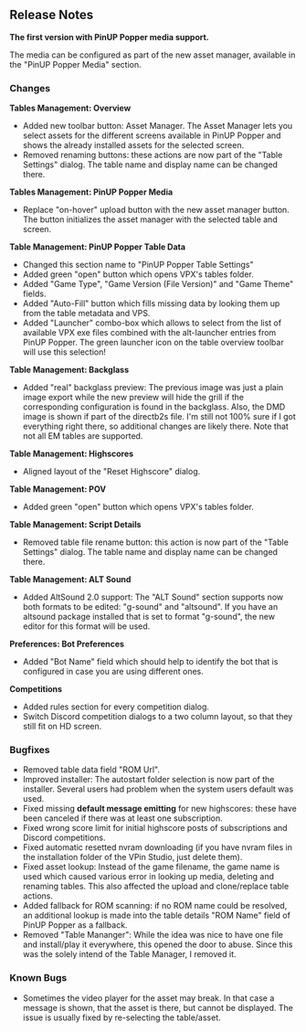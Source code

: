 ## Release Notes

**The first version with PinUP Popper media support.**

The media can be configured as part of the new asset manager, available in the "PinUP Popper Media" section.

### Changes

**Tables Management: Overview**

- Added new toolbar button: Asset Manager. The Asset Manager lets you select assets for the different screens available in PinUP Popper and shows the already installed assets for the selected screen.
- Removed renaming buttons: these actions are now part of the "Table Settings" dialog. The table name and display name can be changed there.

**Tables Management: PinUP Popper Media**

- Replace "on-hover" upload button with the new asset manager button. The button initializes the asset manager with the selected table and screen.

**Table Management: PinUP Popper Table Data**

- Changed this section name to "PinUP Popper Table Settings"
- Added green "open" button which opens VPX's tables folder.
- Added "Game Type", "Game Version (File Version)" and "Game Theme" fields.
- Added "Auto-Fill" button which fills missing data by looking them up from the table metadata and VPS.
- Added "Launcher" combo-box which allows to select from the list of available VPX exe files combined with the alt-launcher entries from PinUP Popper. The green launcher icon on the table overview toolbar will use this selection!

**Table Management: Backglass**

- Added "real" backglass preview: The previous image was just a plain image export while the new preview will hide the grill if the corresponding configuration is found in the backglass. Also, the DMD image is shown if part of the directb2s file. I'm still not 100% sure if I got everything right there, so additional changes are likely there. Note that not all EM tables are supported.

**Table Management: Highscores**

- Aligned layout of the "Reset Highscore" dialog.

**Table Management: POV**

- Added green "open" button which opens VPX's tables folder.

**Table Management: Script Details**

- Removed table file rename button: this action is now part of the "Table Settings" dialog. The table name and display name can be changed there.

**Table Management: ALT Sound**

- Added AltSound 2.0 support: The "ALT Sound" section supports now both formats to be edited: "g-sound" and "altsound". If you have an altsound package installed that is set to format "g-sound", the new editor for this format will be used. 

**Preferences: Bot Preferences**

- Added "Bot Name" field which should help to identify the bot that is configured in case you are using different ones.

**Competitions**

- Added rules section for every competition dialog.
- Switch Discord competition dialogs to a two column layout, so that they still fit on HD screen.

### Bugfixes

- Removed table data field "ROM Url".
- Improved installer: The autostart folder selection is now part of the installer. Several users had problem when the system users default was used.
- Fixed missing **default message emitting** for new highscores: these have been canceled if there was at least one subscription.
- Fixed wrong score limit for initial highscore posts of subscriptions and Discord competitions.
- Fixed automatic resetted nvram downloading (if you have nvram files in the installation folder of the VPin Studio, just delete them).
- Fixed asset lookup: Instead of the game filename, the game name is used which caused various error in looking up media, deleting and renaming tables. This also affected the upload and clone/replace table actions.
- Added fallback for ROM scanning: if no ROM name could be resolved, an additional lookup is made into the table details "ROM Name" field of PinUP Popper as a fallback.
- Removed "Table Mananger": While the idea was nice to have one file and install/play it everywhere, this opened the door to abuse. Since this was the solely intend of the Table Manager, I removed it.

### Known Bugs

- Sometimes the video player for the asset may break. In that case a message is shown, that the asset is there, but cannot be displayed. The issue is usually fixed by re-selecting the table/asset.